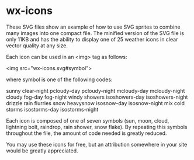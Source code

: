 # wx-icons
These SVG files show an example of how to use SVG sprites to combine many images into one compact file. The minified version of the SVG file is only 11KB and has the ability to display one of 25 weather icons in clear vector quality at any size.

Each icon can be used in an &lt;img&gt; tag as follows:

&lt;img src="wx-icons.svg#symbol"&gt;

where symbol is one of the following codes:

sunny
clear-night
pcloudy-day
pcloudy-night
mcloudy-day
mcloudy-night
cloudy
fog-day
fog-night
windy
showers
isoshowers-day
isoshowers-night
drizzle
rain
flurries
snow
heavysnow
isosnow-day
isosnow-night
mix
cold
storms
isostorms-day
isostorms-night

Each icon is composed of one of seven symbols (sun, moon, cloud, lightning bolt, raindrop, rain shower, snow flake). By repeating this symbols throughout the file, the amount of code needed is greatly reduced.

You may use these icons for free, but an attribution somewhere in your site would be greatly appreciated.

